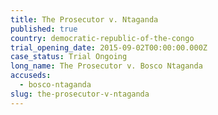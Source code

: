 ```yaml
---
title: The Prosecutor v. Ntaganda
published: true
country: democratic-republic-of-the-congo
trial_opening_date: 2015-09-02T00:00:00.000Z
case_status: Trial Ongoing
long_name: The Prosecutor v. Bosco Ntaganda
accuseds:
  - bosco-ntaganda
slug: the-prosecutor-v-ntaganda
---
```



